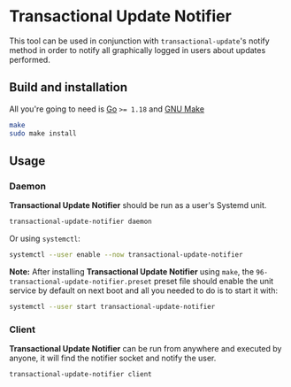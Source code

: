 # Transactional Update Notifier

This tool can be used in conjunction with `transactional-update`'s notify method in
order to notify all graphically logged in users about updates performed.

## Build and installation

All you're going to need is [Go](https://go.dev/) `>= 1.18` and
[GNU Make](https://www.gnu.org/software/make/)

``` bash
make
sudo make install
```

## Usage

### Daemon

**Transactional Update Notifier** should be run as a user's Systemd unit. 

``` bash
transactional-update-notifier daemon
```

Or using `systemctl`:

``` bash
systemctl --user enable --now transactional-update-notifier
```

**Note:** After installing **Transactional Update Notifier** using `make`, the
`96-transactional-update-notifier.preset` preset file should enable the unit
service by default on next boot and all you needed to do is to start it with:

``` bash
systemctl --user start transactional-update-notifier
```

### Client

**Transactional Update Notifier** can be run from anywhere and executed by anyone,
it will find the notifier socket and notify the user.

``` bash
transactional-update-notifier client
```
